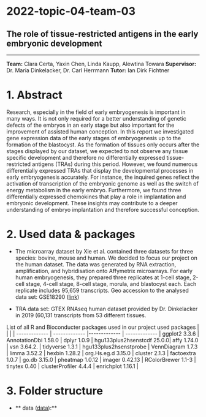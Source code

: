 # 2022-topic-04-team-03
## The role of tissue-restricted antigens in the early embryonic development
-------------  
**Team:** Clara Certa, Yaxin Chen, Linda Kaupp, Alewtina Towara
**Supervisor:** Dr. Maria Dinkelacker, Dr. Carl Herrmann 
**Tutor:** Ian Dirk Fichtner 

# 1. Abstract
Research, especially in the field of early embryogenesis is important in many ways. It is not only required for a better understanding of genetic defects of the embryos in an early stage but also important for the improvement of assisted human conception. In this report we investigated gene expression data of the early stages of embryogenesis up to the formation of the blastocyst. As the formation of tissues only occurs after the stages displayed by our dataset, we expected to not observe any tissue specific development and therefore no differentially expressed tissue-restricted antigens (TRAs) during this period. However, we found numerous differentially expressed TRAs that display the developmental processes in early embryogenesis accurately. For instance, the inquired genes reflect the activation of transcription of the embryonic genome as well as the switch of energy metabolism in the early embryo.
Furthermore, we found three differentially expressed chemokines that play a role in implantation and embryonic development. 
These insights may contribute to a deeper understanding of embryo implantation and therefore successful conception.

# 2. Used data & packages 

* The microarray dataset by Xie et al. contained three datasets for three species: bovine, mouse and human. We decided to focus our project on the human dataset. The data was generated by RNA extraction, amplification, and hybridisation onto Affymetrix microarrays. For early human embryogenesis, they prepared three replicates at 1-cell stage, 2-cell stage, 4-cell stage, 8-cell stage, morula, and blastocyst each. Each replicate includes 95,659 transcripts.
Geo accession to the analysed data set: GSE18290 ([link](https://www.ncbi.nlm.nih.gov/geo/query/acc.cgi?acc=GSE18290))

* TRA data set: GTEX RNAseq human dataset provided by Dr. Dinkelacker in 2019 (60,131 transcripts from 53 different tissues.


List of all R and Bioconducter packages used in our project
used packages      |                      |                 |                            |
-------------      | -------------        |-------------    | -------------              |
ggplot2 3.3.6      | AnnotationDbi 1.58.0 | dplyr 1.0.9     | hgu133plus2hsenstcdf 25.0.0|
affy 1.74.0        | vsn 3.64.2.          | tidyverse 1.3.1 | hgu133plus2hsenstprobe     |
VennDiagram 1.7.3  | limma 3.52.2         | hexbin 1.28.2   | org.Hs.eg.d 3.15.0         |
cluster 2.1.3      | factoextra 1.0.7     | go.db 3.15.0    | pheatmap 1.0.12            |
imager 0.42.13     | RColorBrewer 1.1-3   | tinytex 0.40    | clusterProfiler 4.4.4      |
enrichplot 1.16.1  |

# 3. Folder structure

- ** data ([data](https://github.com/datascience-mobi-2022/2022-topic-04-team-03/tree/main/Data)):**
